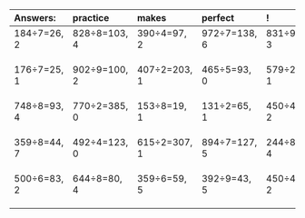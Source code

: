 | Answers: | practice | makes | perfect | ! |
| :--- | :--- | :--- | :--- | :--- |
| 184÷7=26, 2 | 828÷8=103, 4 | 390÷4=97, 2 | 972÷7=138, 6 | 831÷9=92, 3 | 
|   |   |   |   |   | 
|   |   |   |   |   | 
|   |   |   |   |   | 
| 176÷7=25, 1 | 902÷9=100, 2 | 407÷2=203, 1 | 465÷5=93, 0 | 579÷2=289, 1 | 
|   |   |   |   |   | 
|   |   |   |   |   | 
|   |   |   |   |   | 
| 748÷8=93, 4 | 770÷2=385, 0 | 153÷8=19, 1 | 131÷2=65, 1 | 450÷4=112, 2 | 
|   |   |   |   |   | 
|   |   |   |   |   | 
|   |   |   |   |   | 
| 359÷8=44, 7 | 492÷4=123, 0 | 615÷2=307, 1 | 894÷7=127, 5 | 244÷8=30, 4 | 
|   |   |   |   |   | 
|   |   |   |   |   | 
|   |   |   |   |   | 
| 500÷6=83, 2 | 644÷8=80, 4 | 359÷6=59, 5 | 392÷9=43, 5 | 450÷4=112, 2 | 
|   |   |   |   |   | 
|   |   |   |   |   | 
|   |   |   |   |   | 
